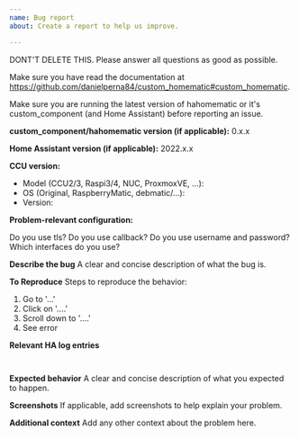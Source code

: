 ```yaml
---
name: Bug report
about: Create a report to help us improve.

---
```


DONT'T DELETE THIS.
Please answer all questions as good as possible.

Make sure you have read the documentation at https://github.com/danielperna84/custom_homematic#custom_homematic.

Make sure you are running the latest version of hahomematic or it's custom_component (and Home Assistant) before reporting an issue.


**custom_component/hahomematic version (if applicable):**
0.x.x

**Home Assistant version (if applicable):**
2022.x.x

**CCU version:**
- Model (CCU2/3, Raspi3/4, NUC, ProxmoxVE, ...):
- OS (Original, RaspberryMatic, debmatic/...):
- Version: 

**Problem-relevant configuration:**

Do you use tls?
Do you use callback?
Do you use username and password?
Which interfaces do you use?

**Describe the bug**
A clear and concise description of what the bug is.

**To Reproduce**
Steps to reproduce the behavior:
1. Go to '...'
2. Click on '....'
3. Scroll down to '....'
4. See error

**Relevant HA log entries**
```


```

**Expected behavior**
A clear and concise description of what you expected to happen.

**Screenshots**
If applicable, add screenshots to help explain your problem.

**Additional context**
Add any other context about the problem here.
